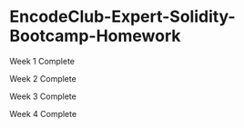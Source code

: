 # EncodeClub-Expert-Solidity-Bootcamp-Homework

Week 1 Complete

Week 2 Complete

Week 3 Complete

Week 4 Complete

